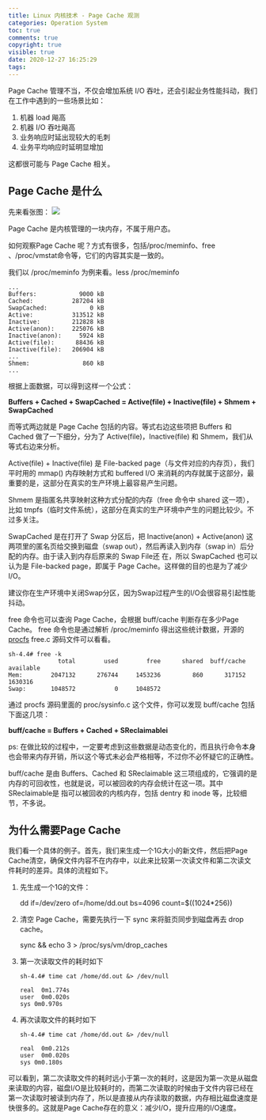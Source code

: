 ```yaml
---
title: Linux 内核技术 - Page Cache 观测
categories: Operation System
toc: true
comments: true
copyright: true
visible: true
date: 2020-12-27 16:25:29
tags:
---
```


Page Cache 管理不当，不仅会增加系统 I/O 吞吐，还会引起业务性能抖动，我们在工作中遇到的一些场景比如：

1. 机器 load 飚高
2. 机器 I/O 吞吐飚高
3. 业务响应时延出现较大的毛刺
4. 业务平均响应时延明显增加

这都很可能与 Page Cache 相关。

<!--more-->

## Page Cache 是什么

先来看张图：
![](https://static001.geekbang.org/resource/image/f3/1b/f344917f3cacd5bc06ae7c743a217f1b.png)

Page Cache 是内核管理的一块内存，不属于用户态。

如何观察Page Cache 呢？方式有很多，包括/proc/meminfo、free 、/proc/vmstat命令等，它们的内容其实是一致的。

我们以 /proc/meminfo 为例来看。less /proc/meminfo

```
...
Buffers:            9000 kB
Cached:           287204 kB
SwapCached:            0 kB
Active:           313512 kB
Inactive:         212828 kB
Active(anon):     225076 kB
Inactive(anon):     5924 kB
Active(file):      88436 kB
Inactive(file):   206904 kB
...
Shmem:               860 kB
...
```

根据上面数据，可以得到这样一个公式：

**Buffers + Cached + SwapCached  =  Active(file) + Inactive(file) + Shmem + SwapCached**

而等式两边就是 Page Cache 包括的内容。等式右边这些项把 Buffers 和 Cached 做了一下细分，分为了 Active(file)，Inactive(file) 和 Shmem，我们从等式右边来分析。

Active(file) + Inactive(file) 是 File-backed page（与文件对应的内存页），我们平时用的 mmap() 内存映射方式和 buffered I/O 来消耗的内存就属于这部分，最重要的是，这部分在真实的生产环境上最容易产生问题。

Shmem 是指匿名共享映射这种方式分配的内存（free 命令中 shared 这一项），比如 tmpfs（临时文件系统），这部分在真实的生产环境中产生的问题比较少。不过多关注。

SwapCached 是在打开了 Swap 分区后，把 Inactive(anon) + Active(anon) 这两项里的匿名页给交换到磁盘（swap out），然后再读入到内存（swap in）后分配的内存。由于读入到内存后原来的 Swap File还 在，所以 SwapCached 也可以认为是 File-backed page，即属于 Page Cache。这样做的目的也是为了减少I/O。

建议你在生产环境中关闭Swap分区，因为Swap过程产生的I/O会很容易引起性能抖动。

free 命令也可以查询 Page Cache，会根据 buff/cache 判断存在多少Page Cache。 free 命令也是通过解析 /proc/meminfo 得出这些统计数据，开源的 [procfs](https://gitlab.com/procps-ng/procps) free.c 源码文件可以看看。

```
sh-4.4# free -k
              total        used        free      shared  buff/cache   available
Mem:        2047132      276744     1453236         860      317152     1630316
Swap:       1048572           0     1048572
```

通过 procfs 源码里面的 proc/sysinfo.c 这个文件，你可以发现 buff/cache 包括下面这几项：

**buff/cache = Buffers + Cached + SReclaimablei**

ps: 在做比较的过程中，一定要考虑到这些数据是动态变化的，而且执行命令本身也会带来内存开销，所以这个等式未必会严格相等，不过你不必怀疑它的正确性。

buff/cache 是由 Buffers、Cached 和 SReclaimable 这三项组成的，它强调的是内存的可回收性，也就是说，可以被回收的内存会统计在这一项。其中 SReclaimable是 指可以被回收的内核内存，包括 dentry 和 inode 等，比较细节，不多说。

## 为什么需要Page Cache

我们看一个具体的例子。首先，我们来生成一个1G大小的新文件，然后把Page Cache清空，确保文件内容不在内存中，以此来比较第一次读文件和第二次读文件耗时的差异。具体的流程如下。

1. 先生成一个1G的文件：

    dd if=/dev/zero of=/home/dd.out bs=4096 count=$((1024*256))

2. 清空 Page Cache，需要先执行一下 sync 来将脏页同步到磁盘再去 drop cache。

    sync && echo 3 > /proc/sys/vm/drop_caches

3. 第一次读取文件的耗时如下

    ```
    sh-4.4# time cat /home/dd.out &> /dev/null

    real  0m1.774s
    user  0m0.020s
    sys 0m0.970s
    ```

4. 再次读取文件的耗时如下

    ```
    sh-4.4# time cat /home/dd.out &> /dev/null

    real  0m0.212s
    user  0m0.020s
    sys 0m0.180s
    ```

可以看到，第二次读取文件的耗时远小于第一次的耗时，这是因为第一次是从磁盘来读取的内容，磁盘I/O是比较耗时的，而第二次读取的时候由于文件内容已经在第一次读取时被读到内存了，所以是直接从内存读取的数据，内存相比磁盘速度是快很多的。这就是Page Cache存在的意义：减少I/O，提升应用的I/O速度。



